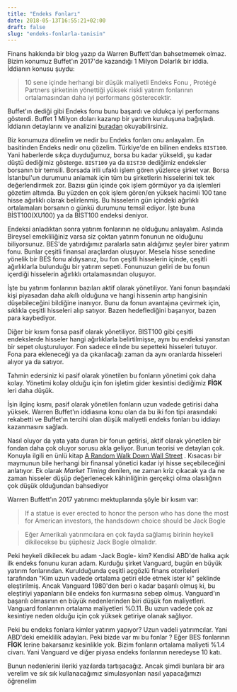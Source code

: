 ```yaml
---
title: "Endeks Fonları"
date: 2018-05-13T16:55:21+02:00
draft: false
slug: "endeks-fonlarla-tanisin"
---
```


Finans hakkında bir blog yazıp da Warren Buffett'dan bahsetmemek olmaz. Bizim konumuz Buffet'ın 2017'de kazandığı 1 Milyon Dolarlık bir iddia. İddianın konusu şuydu:

> 10 sene içinde herhangi bir düşük maliyetli Endeks Fonu , Protégé Partners şirketinin yönettiği yüksek riskli yatırım fonlarının ortalamasından daha iyi performans gösterecektir.

Buffet'ın dediği gibi Endeks fonu bunu başardı ve oldukça iyi performans gösterdi. Buffet 1 Milyon doları kazanıp bir yardım kuruluşuna bağışladı. İddianın detaylarını ve analizini [buradan](http://ritholtz.com/2017/05/interesting-thing-buffett-seides-bet/) okuyabilirsiniz.

Biz konumuza dönelim ve nedir bu Endeks fonları onu anlayalım. En basitinden Endeks nedir onu çözelim. Türkiye'de en bilinen endeks `BIST100`. Yani haberlerde sıkça duyduğumuz, borsa bu kadar yükseldi, şu kadar düştü dediğimiz gösterge.
`BIST100` ya da `BIST30` dediğimiz endeksler borsanın bir temsili. Borsada irili ufaklı işlem gören yüzlerce şirket var. Borsa İstanbul'un durumunu anlamak için tüm bu şirketlerin hisselerini tek tek değerlendirmek zor. Bazısı gün içinde çok işlem görmüyor ya da işlemleri gözetim altımda. Bu yüzden en çok işlem gören/en yüksek hacimli 100 tane hisse ağırlıklı olarak belirlenmiş. Bu hisselerin gün içindeki ağırlıklı ortalamaları borsanın o günkü durumunu temsil ediyor. İşte buna BİST100(XU100) ya da BİST100 endeksi deniyor.

Endeksi anladıktan sonra yatırım fonlarının ne olduğunu anlayalım. Aslında Bireysel emekliliğiniz varsa siz çoktan yatırım fonunun ne olduğunu biliyorsunuz. BES'de yatırdığımız paralarla satın aldığımız şeyler birer yatırım fonu. Bunlar çeşitli finansal araçlardan oluşuyor. Mesela hisse senedine yönelik bir BES fonu aldıysanız, bu fon çeşitli hisselerin içinde, çeşitli ağırlıklarla bulunduğu bir yatırım sepeti. Fonunuzun geliri de bu fonun içerdiği hisselerin ağırlıklı ortalamasından oluşuyor.

İşte bu yatırım fonlarının bazıları aktif olarak yönetiliyor. Yani fonun başındaki kişi piyasadan daha akıllı olduğuna ve hangi hissenin artıp hangisinin düşebileceğini bildiğine inanıyor. Bunu da fonun avantajına çevirmek için, sıklıkla çeşitli hisseleri alıp satıyor. Bazen hedeflediğini başarıyor, bazen para kaybediyor.

Diğer bir kısım fonsa pasif olarak yönetiliyor. BIST100 gibi çeşitli endekslerde hisseler hangi ağırlıklarla belirtilmişse, aynı bu endeksi yansıtan bir sepet oluşturuluyor. Fon sadece elinde bu sepetteki hisseleri tutuyor. Fona para ekleneceği ya da çıkarılacağı zaman da aynı oranlarda hisseleri alıyor ya da satıyor.

Tahmin edersiniz ki pasif olarak yönetilen bu fonların yönetimi çok daha kolay. Yönetimi kolay olduğu için fon işletim gider kesintisi dediğimiz **FİGK** leri  daha düşük.

İşin ilginç kısmı, pasif olarak yönetilen fonların uzun vadede getirisi daha yüksek. Warren Buffet'ın iddiasına konu olan da bu iki fon tipi arasındaki rekabetti ve Buffet'ın tercihi olan düşük maliyetli endeks fonları bu iddiayı kazanmasını sağladı.

Nasıl oluyor da yata yata duran bir fonun getirisi, aktif olarak yönetilen bir fondan daha çok oluyor sorusu akla geliyor. Bunun teorisi ve detayları çok. Konuyla ilgili en ünlü kitap [A Random Walk Down Wall Street](https://www.amazon.com/Random-Walk-Down-Street-ebook/dp/B004KKXMZQ/) . Kısacası bir maymunun bile herhangi bir finansal yönetici kadar iyi hisse seçebileceğini anlatıyor. Ek olarak *Market Timing* denilen, ne zaman kriz çıkacak ya da ne zaman hisseler düşüp değerlenecek kâhinliğinin gerçekçi olma olasılığnın çok düşük olduğundan bahsediyor


Warren Buffett'ın 2017 yatırımcı mektuplarında şöyle bir kısım var:

> If a statue is ever erected to honor the person who has done the most for American investors, the handsdown
choice should be Jack Bogle

> Eğer Amerikalı yatırımcılara en çok fayda sağlamış birinin heykeli dikilecekse bu şüphesiz Jack Bogle olmalıdır.

Peki heykeli dikilecek bu adam -Jack Bogle- kim? Kendisi ABD'de halka açık ilk endeks fonunu kuran adam. Kurduğu şirket Vanguard, bugün en büyük yatırım fonlarından. Kurulduğunda çeşitli açgözlü finans otoriteleri tarafından "Kim uzun vadede ortalama getiri elde etmek ister ki" şeklinde eleştirilmiş. Ancak Vanguard 1980'den beri o kadar başarılı olmuş ki, bu eleştiriyi yapanların bile endeks fon kurmasına sebep olmuş. Vanguard'ın başarılı olmasının en büyük nedenlerinden biri düşük fon maliyetleri. Vanguard fonlarının ortalama maliyetleri %0.11. Bu uzun vadede çok az kesintiye neden olduğu için çok yüksek getiriye olanak sağlıyor.

Peki bu endeks fonlara kimler yatırım yapıyor? Uzun vadeli yatırımcılar. Yani ABD'deki emeklilik adayları. Peki bizde var mı bu fonlar ? Eğer BES fonlarının **FİGK** lerine bakarsanız kesinlikle yok. Bizim fonların ortalama maliyeti %1.4 civarı. Yani Vanguard ve diğer piyasa endeks fonlarının neredeyse 10 katı.

Bunun nedenlerini ileriki yazılarda tartışacağız. Ancak şimdi bunlara bir ara verelim ve sık sık kullanacağımız simulasyonları nasıl yapacağımızı öğrenelim
